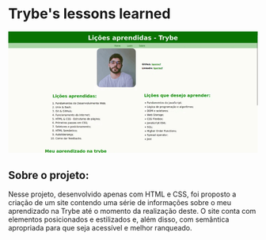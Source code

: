 # Trybe's lessons learned

![Gif lessons](https://github.com/Igormcf/trybes-lessons-learned/blob/main/lessons.gif)

## Sobre o projeto:
Nesse projeto, desenvolvido apenas com HTML e CSS, foi proposto a criação de um site contendo uma série de informações sobre o meu aprendizado na Trybe até o momento da realização deste.
O site conta com elementos posicionados e estilizados e, além disso, com semântica apropriada para que seja acessível e melhor ranqueado.
